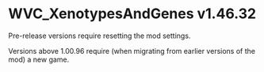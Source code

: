 # WVC_XenotypesAndGenes v1.46.32
 
Pre-release versions require resetting the mod settings.

Versions above 1.00.96 require (when migrating from earlier versions of the mod) a new game.